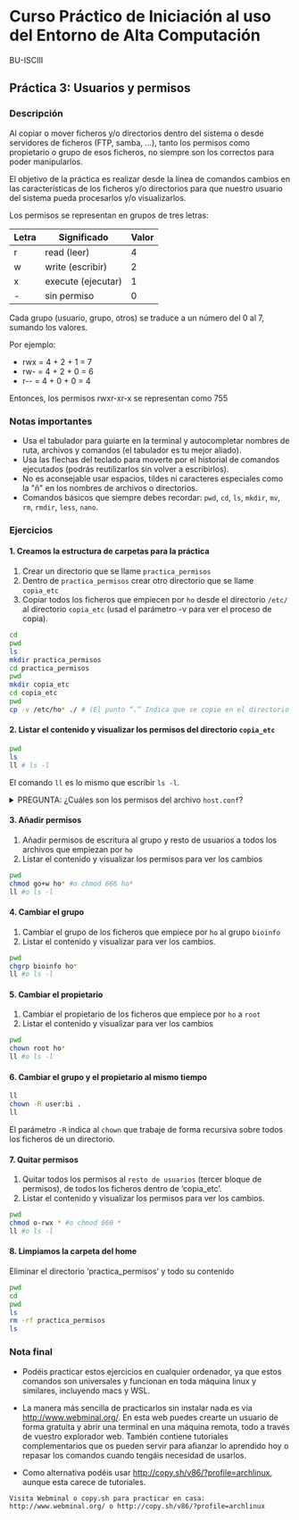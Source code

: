 # Curso Práctico de Iniciación al uso del Entorno de Alta Computación

BU-ISCIII

## Práctica 3: Usuarios y permisos

### Descripción

Al copiar o mover ficheros y/o directorios dentro del sistema o desde servidores de ficheros (FTP, samba, ...), tanto los permisos como propietario o grupo de esos ficheros, no siempre son los correctos para poder manipularlos.

El objetivo de la práctica es realizar desde la línea de comandos cambios en las características de los ficheros y/o directorios para que nuestro usuario del sistema pueda procesarlos y/o visualizarlos.

Los permisos se representan en grupos de tres letras:

| Letra | Significado         | Valor  |
|-------|---------------------|--------|
| r     | read (leer)         | 4      |
| w     | write (escribir)    | 2      |
| x     | execute (ejecutar)  | 1      |
| -     | sin permiso         | 0      |

Cada grupo (usuario, grupo, otros) se traduce a un número del 0 al 7, sumando los valores.

Por ejemplo:

- rwx = 4 + 2 + 1 = 7
- rw- = 4 + 2 + 0 = 6
- r-- = 4 + 0 + 0 = 4

Entonces, los permisos rwxr-xr-x se representan como 755

### Notas importantes

* Usa el tabulador para guiarte en la terminal y autocompletar nombres de ruta, archivos y comandos (el tabulador es tu mejor aliado).
* Usa las flechas del teclado para moverte por el historial de comandos ejecutados (podrás reutilizarlos sin volver a escribirlos).
* No es aconsejable usar espacios, tildes ni caracteres especiales como la "ñ" en los nombres de archivos o directorios.
* Comandos básicos que siempre debes recordar: `pwd`, `cd`, `ls`, `mkdir`, `mv`, `rm`, `rmdir`, `less`, `nano`.

### Ejercicios

#### 1. Creamos la estructura de carpetas para la práctica

1. Crear un directorio que se llame `practica_permisos`
2.  Dentro de `practica_permisos` crear otro directorio que se llame `copia_etc`
3. Copiar todos los ficheros que empiecen por `ho` desde el directorio `/etc/` al directorio `copia_etc` (usad el parámetro -v para ver el proceso de copia).

```bash
cd
pwd
ls
mkdir practica_permisos
cd practica_permisos
pwd
mkdir copia_etc
cd copia_etc
pwd
cp -v /etc/ho* ./ # (El punto “.” Indica que se copie en el directorio en el que te encuentras ubicado.)
```

#### 2. Listar el contenido y visualizar los permisos del directorio `copia_etc`

```bash
pwd
ls
ll # ls -l
```

El comando `ll` es lo mismo que escribir `ls -l`.

<details>
<summary>PREGUNTA: ¿Cuáles son los permisos del archivo <code class="code-inline">host.conf</code>?</summary>

Sabemos que es un archivo de texto porque no empieza por `d`, el usuario propietario tiene permisos de lectura y escritura, pero no de ejecución. El grupo tiene permisos de lectura, pero no de escritura ni ejecución, y el resto de usuarios tienen permiso de lectura pero no de escritura ni ejecución, el usuario propietario es el usuario, el grupo es también el usuario porque está en tu home, ocupa xxx, bytes y fue modificado por ulima vez ahora mismo.
</details>

#### 3. Añadir permisos

1. Añadir permisos de escritura al grupo y resto de usuarios a todos los archivos que empiezan por `ho`
2. Listar el contenido y visualizar los permisos para ver los cambios

```bash
pwd
chmod go+w ho* #o chmod 666 ho*
ll #o ls -l
```

#### 4. Cambiar el grupo

1. Cambiar el grupo de los ficheros que empiece por `ho` al grupo `bioinfo`
2. Listar el contenido y visualizar para ver los cambios.

```bash
pwd
chgrp bioinfo ho*
ll #o ls -l
```

#### 5. Cambiar el propietario

1. Cambiar el propietario de los ficheros que empiece por `ho` a `root`
2. Listar el contenido y visualizar para ver los cambios

```bash
pwd
chown root ho*
ll #o ls -l
```

#### 6. Cambiar el grupo y el propietario al mismo tiempo

```bash
ll
chown -R user:bi .
ll
```

El parámetro `-R` indica al `chown` que trabaje de forma recursiva sobre todos los ficheros de un directorio.

#### 7. Quitar permisos

1. Quitar todos los permisos al `resto de usuarios` (tercer bloque de permisos), de todos los ficheros dentro de ‘copia_etc’.
2. Listar el contenido y visualizar los permisos para ver los cambios.

```bash
pwd
chmod o-rwx * #o chmod 660 *
ll #o ls -l
```

#### 8. Limpiamos la carpeta del home

Eliminar el directorio ‘practica_permisos’ y todo su contenido

```bash
pwd
cd
pwd
ls
rm -rf practica_permisos
ls
```

### Nota final

* Podéis practicar estos ejercicios en cualquier ordenador, ya que estos comandos son universales y funcionan en toda máquina linux y similares, incluyendo macs y WSL.

* La manera más sencilla de practicarlos sin instalar nada es vía <http://www.webminal.org/>. En esta web puedes crearte un usuario de forma gratuita y abrir una terminal en una máquina remota, todo a través de vuestro explorador web. También contiene tutoriales complementarios que os pueden servir para afianzar lo aprendido hoy o repasar los comandos cuando tengáis necesidad de usarlos.

* Como alternativa podéis usar <http://copy.sh/v86/?profile=archlinux>, aunque esta carece de tutoriales.

```
Visita Webminal o copy.sh para practicar en casa: http://www.webminal.org/ o http://copy.sh/v86/?profile=archlinux
```
